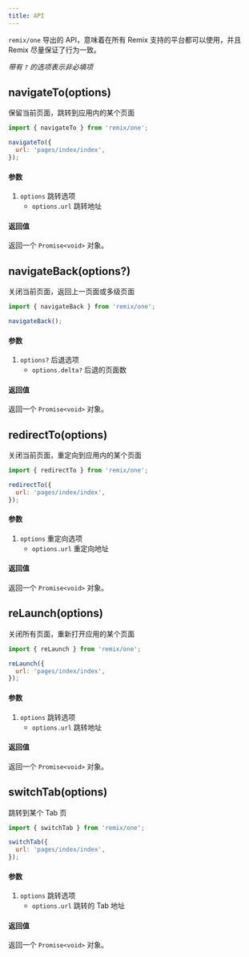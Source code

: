 ```yaml
---
title: API
---
```


`remix/one` 导出的 API，意味着在所有 Remix 支持的平台都可以使用，并且 Remix 尽量保证了行为一致。

_带有 `?` 的选项表示非必填项_

## navigateTo(options)

保留当前页面，跳转到应用内的某个页面

```js
import { navigateTo } from 'remix/one';

navigateTo({
  url: 'pages/index/index',
});
```

#### 参数

1. `options` 跳转选项
   - `options.url` 跳转地址

#### 返回值

返回一个 `Promise<void>` 对象。

## navigateBack(options?)

关闭当前页面，返回上一页面或多级页面

```js
import { navigateBack } from 'remix/one';

navigateBack();
```

#### 参数

1. `options?` 后退选项
   - `options.delta?` 后退的页面数

#### 返回值

返回一个 `Promise<void>` 对象。

## redirectTo(options)

关闭当前页面，重定向到应用内的某个页面

```js
import { redirectTo } from 'remix/one';

redirectTo({
  url: 'pages/index/index',
});
```

#### 参数

1. `options` 重定向选项
   - `options.url` 重定向地址

#### 返回值

返回一个 `Promise<void>` 对象。

## reLaunch(options)

关闭所有页面，重新打开应用的某个页面

```js
import { reLaunch } from 'remix/one';

reLaunch({
  url: 'pages/index/index',
});
```

#### 参数

1. `options` 跳转选项
   - `options.url` 跳转地址

#### 返回值

返回一个 `Promise<void>` 对象。

## switchTab(options)

跳转到某个 Tab 页

```js
import { switchTab } from 'remix/one';

switchTab({
  url: 'pages/index/index',
});
```

#### 参数

1. `options` 跳转选项
   - `options.url` 跳转的 Tab 地址

#### 返回值

返回一个 `Promise<void>` 对象。
